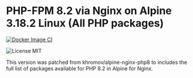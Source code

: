 # PHP-FPM 8.2 via Nginx on Alpine 3.18.2 Linux (All PHP packages)

[![Docker Image CI](https://github.com/ideacatlab/alpine-nginx-php8/actions/workflows/release.yml/badge.svg)](https://github.com/ideacatlab/alpine-nginx-php8/actions/workflows/release.yml)

![License MIT](https://img.shields.io/badge/license-MIT-blue.svg)

This version was patched from khromov/alpine-nginx-php8 to includes the full list of packages available for PHP 8.2 in Alpine for Nginx.
